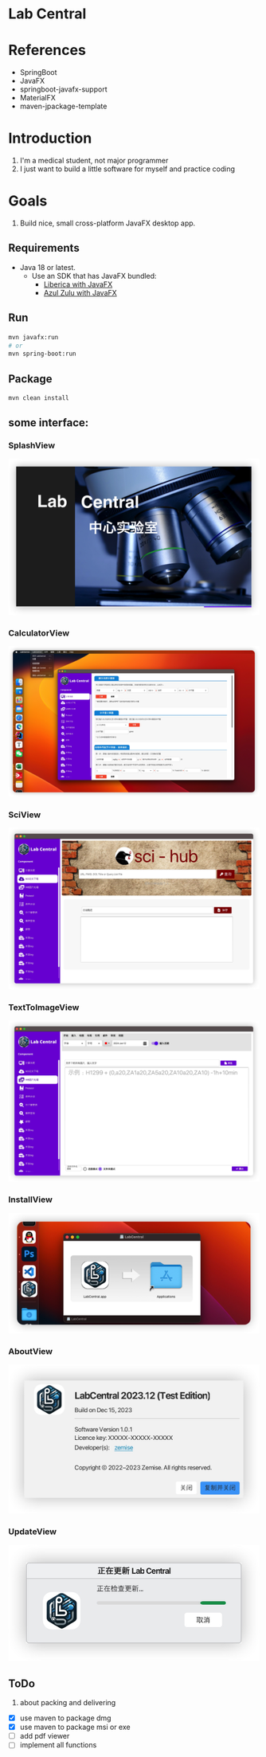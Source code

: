 # Lab Central

# References
- SpringBoot
- JavaFX
- springboot-javafx-support
- MaterialFX
- maven-jpackage-template

# Introduction

1. I'm a medical student, not major programmer
2. I just want to build a little software for myself and practice coding

# Goals

1. Build nice, small cross-platform JavaFX desktop app.

## Requirements

- Java 18 or latest.
    - Use an SDK that has JavaFX bundled:
        - [Liberica with JavaFX](https://bell-sw.com/pages/downloads/#/java-17-current)
        - [Azul Zulu with JavaFX](https://www.azul.com/downloads/?version=java-17-sts&package=jdk-fx)

## Run
```bash
mvn javafx:run
# or
mvn spring-boot:run
```

## Package
```bash
mvn clean install
```


## some interface:

### SplashView
<img src="displayImage/SplashView.png">

### CalculatorView
<img src="displayImage/calculatorView.jpg">

### SciView
<img src="displayImage/sciView.jpg">

### TextToImageView
<img src="displayImage/textToImageView.jpg">

### InstallView
<img src="displayImage/installView.jpg">

### AboutView
<img src="displayImage/aboutView.jpg">

### UpdateView
<img src="displayImage/updateView.jpg">



## ToDo
1. about packing and delivering
-[x] use maven to package dmg
-[x] use maven to package msi or exe
-[ ] add pdf viewer
-[ ] implement all functions